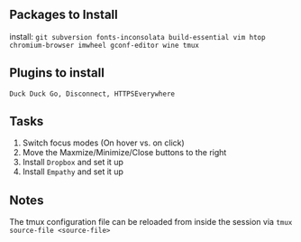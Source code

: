 Packages to Install
-------------------
install: `git subversion fonts-inconsolata build-essential vim htop chromium-browser imwheel gconf-editor wine tmux`

Plugins to install
------------------
`Duck Duck Go, Disconnect, HTTPSEverywhere`

Tasks
-----
1. Switch focus modes (On hover vs. on click)
2. Move the Maxmize/Minimize/Close buttons to the right
3. Install `Dropbox` and set it up
4. Install `Empathy` and set it up

Notes
-----
The tmux configuration file can be reloaded from inside the session via `tmux source-file <source-file>`
